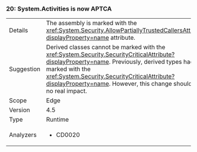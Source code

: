 ### 20: System.Activities is now APTCA

|   |   |
|---|---|
|Details|The assembly is marked with the <xref:System.Security.AllowPartiallyTrustedCallersAttribute?displayProperty=name> attribute.|
|Suggestion|Derived classes cannot be marked with the <xref:System.Security.SecurityCriticalAttribute?displayProperty=name>. Previously, derived types had to be marked with the <xref:System.Security.SecurityCriticalAttribute?displayProperty=name>. However, this change should have no real impact.|
|Scope|Edge|
|Version|4.5|
|Type|Runtime|
|Analyzers|<ul><li>CD0020</li></ul>|

